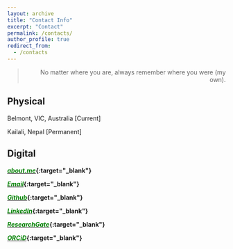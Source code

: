 ```yaml
---
layout: archive
title: "Contact Info"
excerpt: "Contact"
permalink: /contacts/
author_profile: true
redirect_from: 
  - /contacts
---
```

> <p style='text-align: right;'> No matter where you are, always remember where you were (my own). </p>

Physical
--------------
Belmont, VIC, Australia [Current]

Kailali, Nepal [Permanent]


Digital
--------------
<b>[<span style="color:green">*about.me*</span>](https://about.me/dhirajneupane){:target="_blank"} </b>

<b>[<span style="color:green">*Email*</span>](mailto:d.neupane@deakin.edu.au){:target="_blank"} </b>

<b>[<span style="color:green">*Github*</span>](https://github.com/dhirajneupane){:target="_blank"} </b>

<b>[<span style="color:green">*LinkedIn*</span>](https://www.linkedin.com/in/dhirajneupane/){:target="_blank"} </b>

<b>[<span style="color:green">*ResearchGate*</span>](https://www.researchgate.net/profile/Dhiraj-Neupane){:target="_blank"} </b>

<b>[<span style="color:green">*ORCiD*</span>](https://orcid.org/0000-0001-6548-311X){:target="_blank"} </b>

